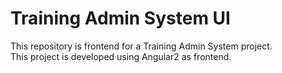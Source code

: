 # Training Admin System UI

This repository is frontend for a Training Admin System project.<br>
This project is developed using Angular2 as frontend.
